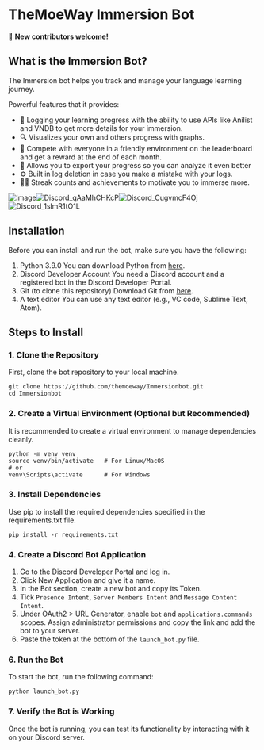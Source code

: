 # TheMoeWay Immersion Bot

📢 **New contributors [welcome](contribute.md)!**

## What is the Immersion Bot?
The Immersion bot helps you track and manage your language learning journey.

Powerful features that it provides:
- 📝 Logging your learning progress with the ability to use APIs like Anilist and VNDB to get more details for your immersion.
- 🔍 Visualizes your own and others progress with graphs.
- 💪 Compete with everyone in a friendly environment on the leaderboard and get a reward at the end of each month. 
- 🔑 Allows you to export your progress so you can analyze it even better
- ⚙️ Built in log deletion in case you make a mistake with your logs.
- 🙋‍♂️ Streak counts and achievements to motivate you to immerse more.

![image](https://github.com/user-attachments/assets/4e6973ed-e13f-4222-967b-c3712b0af86f)![Discord_qAaMhCHKcP](https://github.com/user-attachments/assets/715751b8-de6b-447a-ad47-1c2a3249fa7b)![Discord_CugvmcF4Oj](https://github.com/user-attachments/assets/a25e72c0-4c9d-4537-9519-27246ac44758)![Discord_1slmR1tO1L](https://github.com/user-attachments/assets/d3155e29-49b1-4746-b117-8265eb31e639)

## Installation

Before you can install and run the bot, make sure you have the following:
1. Python 3.9.0
   You can download Python from [here](https://www.python.org/downloads/release/python-390/).
2. Discord Developer Account
   You need a Discord account and a registered bot in the Discord Developer Portal.
3. Git (to clone this  repository)
   Download Git from [here](https://git-scm.com/).
4. A text editor
   You can use any text editor (e.g., VC code, Sublime Text, Atom).

## Steps to Install
### 1. Clone the Repository
First, clone the bot repository to your local machine.
```
git clone https://github.com/themoeway/Immersionbot.git
cd Immersionbot
```
### 2. Create a Virtual Environment (Optional but Recommended)
It is recommended to create a virtual environment to manage dependencies cleanly.
```
python -m venv venv
source venv/bin/activate   # For Linux/MacOS
# or
venv\Scripts\activate      # For Windows
```
### 3. Install Dependencies
Use pip to install the required dependencies specified in the requirements.txt file.
```
pip install -r requirements.txt
```
### 4. Create a Discord Bot Application
  1. Go to the Discord Developer Portal and log in.
  2. Click New Application and give it a name.
  3. In the Bot section, create a new bot and copy its Token.
  4. Tick `Presence Intent`, `Server Members Intent` and `Message Content Intent`.
  5. Under OAuth2 > URL Generator, enable `bot` and `applications.commands` scopes. Assign administrator permissions and copy the link and add the bot to your server.
  6. Paste the token at the bottom of the `launch_bot.py` file.
### 6. Run the Bot
To start the bot, run the following command:
```
python launch_bot.py
```
### 7. Verify the Bot is Working
Once the bot is running, you can test its functionality by interacting with it on your Discord server.

